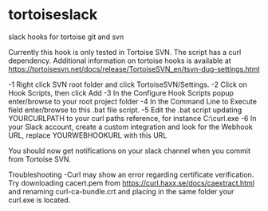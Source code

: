 # tortoiseslack
slack hooks for tortoise git and svn

Currently this hook is only tested in Tortoise SVN. The script has a curl dependency. Additional information on tortoise hooks is available at https://tortoisesvn.net/docs/release/TortoiseSVN_en/tsvn-dug-settings.html

-1 Right click SVN root folder and click TortoiseSVN/Settings.
-2 Click on Hook Scripts, then click Add
-3 In the Configure Hook Scripts popup enter/browse to your root project folder
-4 In the Command Line to Execute field enter/browse to this .bat file script.
-5 Edit the .bat script updating YOURCURLPATH to your curl paths reference, for instance C:\curl.exe
-6 In your Slack account, create a custom integration and look for the Webhook URL, replace YOURWEBHOOKURL with this URL

You should now get notifications on your slack channel when you commit from Tortoise SVN.

Troubleshooting
-Curl may show an error regarding certificate verification. Try downloading cacert.pem from https://curl.haxx.se/docs/caextract.html and renaming curl-ca-bundle.crt and placing in the same folder your curl.exe is located.



